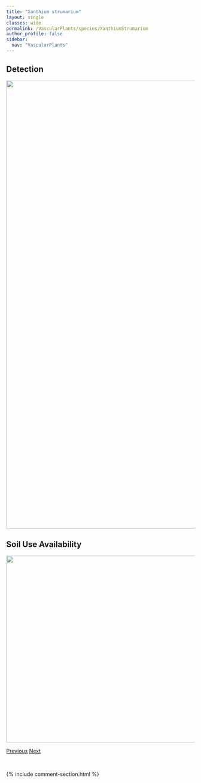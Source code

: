 ```yaml
---
title: "Xanthium strumarium"
layout: single
classes: wide
permalink: /VascularPlants/species/XanthiumStrumarium
author_profile: false
sidebar:
  nav: "VascularPlants"
---
```


<h2>Detection</h2>

<a href="https://drive.google.com/uc?export=view&id=1r0pvHLysow6qddR_wCLgeltAE0RPz3__">
<img src="https://drive.google.com/uc?export=view&id=1r0pvHLysow6qddR_wCLgeltAE0RPz3__" height = "1200" width = "800">
</a>


<h2>Soil Use Availability</h2>

<a href="https://drive.google.com/uc?export=view&id=1IbAo7XaGGjvNq31PXFl4osmmLeovvI6V">
<img src="https://drive.google.com/uc?export=view&id=1IbAo7XaGGjvNq31PXFl4osmmLeovvI6V" height = "500" width = "1000">
</a>


<a href="/DevelopmentWebsite/VascularPlants/species/XanthismaSpinulosum" class="pagination--pager" title="Xanthisma spinulosum">Previous</a> <a href="/DevelopmentWebsite/VascularPlants/species/XElyhordeumMacounii" class="pagination--pager" title="X Elyhordeum macounii">Next</a>

<p>&nbsp;</p>

{% include comment-section.html %}
